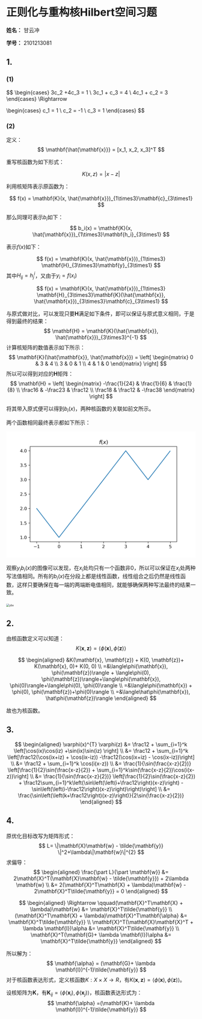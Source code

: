 # 正则化与重构核Hilbert空间习题

**姓名：** 甘云冲

**学号：** 2101213081

## 1.

### (1)

$$
\begin{cases}
3c_2 +4c_3 = 1
\\
3c_1 + c_3 = 4
\\
4c_1 + c_2 = 3
\end{cases}
\Rightarrow

\begin{cases}
c_1 = 1
\\
c_2 = -1
\\
c_3 = 1
\end{cases}
$$

### (2)

定义：
$$
\mathbf{\hat{\mathbf{x}}} = [x_1, x_2, x_3]^T
$$

重写核函数为如下形式：

$$
K(x, z) = |x - z|
$$

利用核矩阵表示原函数为：


$$
f(x) = \mathbf{K}(x, \hat{\mathbf{x}})_{1\times3}\mathbf{c}_{3\times1}
$$

那么同理可表示$b_i$如下：
$$
b_i(x) = \mathbf{K}(x, \hat{\mathbf{x}})_{1\times3}\mathbf{h_i}_{3\times1}
$$

表示$f(x)$如下：

$$
f(x) = \mathbf{K}(x, \hat{\mathbf{x}})_{1\times3} \mathbf{H}_{3\times3}\mathbf{y}_{3\times1}
$$
其中$H_{ij} = h_j^i$，又由于$y_i = f(x_i)$

$$
f(x) = \mathbf{K}(x, \hat{\mathbf{x}})_{1\times3} \mathbf{H}_{3\times3}\mathbf{K}(\hat{\mathbf{x}}, \hat{\mathbf{x}})_{3\times3}\mathbf{c}_{3\times1}
$$

与原式做对比，可以发现只要$\mathbf{H}$满足如下条件，即可以保证与原式意义相同，于是得到最终的结果：
$$
\mathbf{H} = \mathbf{K}(\hat{\mathbf{x}}, \hat{\mathbf{x}})_{3\times3}^{-1}
$$
计算核矩阵的数值表示如下所示：
$$
\mathbf{K}(\hat{\mathbf{x}}, \hat{\mathbf{x}}) =  \left[
 \begin{matrix}
   0 & 3 & 4 \\
   3 & 0 & 1 \\
   4 & 1 & 0
  \end{matrix}
  \right]
$$
所以可以得到对应的$\mathbf{H}$矩阵：
$$
\mathbf{H} = \left[
 \begin{matrix}
   -\frac{1}{24} & \frac{1}{6} & \frac{1}{8} \\
   \frac16 & -\frac23 & \frac12 \\
   \frac18 & \frac12 & -\frac38
  \end{matrix}
  \right]
$$

将其带入原式便可以得到$b_i(x)$，两种核函数的关联如前文所示。

两个函数相同最终表示都如下所示：

<img src="fx.png" alt="fx" style="zoom:50%;" />

观察$y_ib_i(x)$的图像可以发现，在$x_i$处均只有一个函数非$0$，所以可以保证在$x_i$处两种写法值相同。所有的$b_i(x)$在分段上都是线性函数，线性组合之后仍然是线性函数，这样只要确保在每一端的两端断电值相同，就能够确保两种写法最终的结果一致。

<img src="/Users/pims/Documents/GitHub/PKU-Pattern-Recognition-2021-Fall/assignments/ybx.png" alt="ybx" style="zoom:50%;" />

## 2.

由核函数定义可以知道：
$$
K(\mathbf{x}, \mathbf{z})=\langle\phi(\mathbf{x}), \phi(\mathbf{z})\rangle
$$

$$
\begin{aligned}
&K(\mathbf{x}, \mathbf{z}) + K(0, \mathbf{z})+ K(\mathbf{x}, 0)+ K(0, 0)
\\
=&\langle\phi(\mathbf{x}), \phi(\mathbf{z})\rangle + \langle\phi(0), \phi(\mathbf{z})\rangle+\langle\phi(\mathbf{x}), \phi(0)\rangle+\langle\phi(0), \phi(0)\rangle
\\
=&\langle\phi(\mathbf{x}) + \phi(0), \phi(\mathbf{z})+\phi(0)\rangle
\\
=&\langle\hat\phi(\mathbf{x}), \hat\phi(\mathbf{z})\rangle
\end{aligned}
$$

故也为核函数。

## 3.

$$
\begin{aligned}
\varphi(x)^{T} \varphi(z) &= \frac12 + \sum_{i=1}^k \left[\cos(ix)\cos(iz) +\sin(ix)\sin(iz) \right]
\\
&= \frac12 + \sum_{i=1}^k \left[\frac12(\cos(ix+iz) + \cos(ix-iz)) -\frac12(\cos(ix+iz) - \cos(ix-iz))\right]
\\
&= \frac12 + \sum_{i=1}^k \cos(i(x-z))
\\
&= \frac{1}{\sin(\frac{x-z}{2})} \left[\frac{1}{2}\sin(\frac{x-z}{2})  +  \sum_{i=1}^k\sin(\frac{x-z}{2})\cos(i(x-z))\right]
\\
&= \frac{1}{\sin(\frac{x-z}{2})} \left[\frac{1}{2}\sin(\frac{x-z}{2})  +  \frac12\sum_{i=1}^k\left(\sin\left(\left(i+\frac12\right)(x-z)\right) - \sin\left(\left(i-\frac12\right)(x-z)\right)\right)\right]
\\
&= \frac{\sin\left(\left(k+\frac12\right)(x-z)\right)}{2\sin(\frac{x-z}{2})}
\end{aligned}
$$

## 4.

原优化目标改写为矩阵形式：
$$
L= \|\mathbf{X}\mathbf{w} - \tilde{\mathbf{y}} \|^2+\lambda\|\mathbf{w}\|^{2}
$$
求偏导：
$$
\begin{aligned}
\frac{\part L}{\part \mathbf{w}} &= 2\mathbf{X}^T(\mathbf{X}\mathbf{w} - \tilde{\mathbf{y}}) + 2\lambda \mathbf{w}
\\
&= 2(\mathbf{X}^T\mathbf{X} + \lambda)\mathbf{w} - 2\mathbf{X}^T\tilde{\mathbf{y}} = 0
\end{aligned}
$$

$$
\begin{aligned}
\Rightarrow \qquad(\mathbf{X}^T\mathbf{X} + \lambda)\mathbf{w} &= \mathbf{X}^T\tilde{\mathbf{y}}
\\
(\mathbf{X}^T\mathbf{X} + \lambda)\mathbf{X}^T\mathbf{\alpha} &= \mathbf{X}^T\tilde{\mathbf{y}}
\\
\mathbf{X}^T(\mathbf{X}\mathbf{X}^T + \lambda \mathbf{I})\alpha &= \mathbf{X}^T\tilde{\mathbf{y}}
\\
\mathbf{X}^T(\mathbf{G}+ \lambda \mathbf{I})\alpha &= \mathbf{X}^T\tilde{\mathbf{y}}
\end{aligned}
$$

所以解为：
$$
\mathbf{\alpha} = (\mathbf{G}+ \lambda \mathbf{I})^{-1}\tilde{\mathbf{y}}
$$
对于核函数表达形式，定义核函数$K:X\times X\rightarrow R$，有$K(\mathbf{x}, \mathbf{z}) = \langle \phi(\mathbf{x}), \phi(\mathbf{z})\rangle$。

设核矩阵为$\mathbf{K}$，有$\mathbf{K}_{ij} = \langle \phi(\mathbf{x}_i), \phi(\mathbf{x}_j)\rangle$，核函数表达形式为：
$$
\mathbf{\alpha} =(\mathbf{K}+ \lambda \mathbf{I})^{-1}\tilde{\mathbf{y}}
$$
